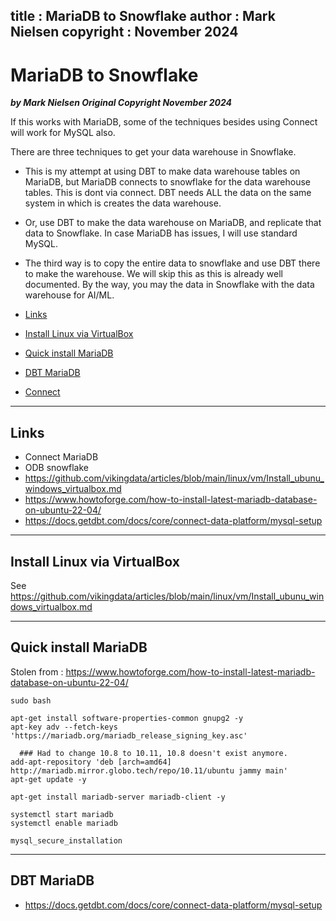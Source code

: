 
title : MariaDB to Snowflake 
author : Mark Nielsen
copyright : November 2024
---


MariaDB to Snowflake 
==============================

_**by Mark Nielsen
Original Copyright November 2024**_

If this works with MariaDB, some of the techniques besides using Connect will work for MySQL also. 

There are three techniques to get your data warehouse in Snowflake.  

* This is my attempt at using DBT to make data warehouse tables on MariaDB, but MariaDB connects to
  snowflake for the data warehouse tables. This is dont via connect. DBT needs ALL the data on the same
  system in which is creates the data warehouse.
* Or, use DBT to make the data warehouse on MariaDB, and replicate that data to Snowflake. In case MariaDB has issues, I will
use standard MySQL.
* The third way is to copy the entire data to snowflake and use DBT there to make the warehouse. We will skip this as this
is already well documented. By the way, you may the data in Snowflake with the data warehouse for AI/ML.

* [Links](#links)
* [Install Linux via VirtualBox](#linux)
* [Quick install MariaDB](#mariadb)
* [DBT MariaDB](#dbt)
* [Connect](#connect)


* * *
<a name=links></a>Links
-----
* Connect MariaDB
* ODB snowflake
* https://github.com/vikingdata/articles/blob/main/linux/vm/Install_ubunu_windows_virtualbox.md
* https://www.howtoforge.com/how-to-install-latest-mariadb-database-on-ubuntu-22-04/
* https://docs.getdbt.com/docs/core/connect-data-platform/mysql-setup

* * *
<a name=linux></a>Install Linux via VirtualBox
-----
See https://github.com/vikingdata/articles/blob/main/linux/vm/Install_ubunu_windows_virtualbox.md

* * *
<a name=mariadb></a>Quick install MariaDB
-----
Stolen from : https://www.howtoforge.com/how-to-install-latest-mariadb-database-on-ubuntu-22-04/


```
sudo bash

apt-get install software-properties-common gnupg2 -y
apt-key adv --fetch-keys 'https://mariadb.org/mariadb_release_signing_key.asc'

  ### Had to change 10.8 to 10.11, 10.8 doesn't exist anymore.
add-apt-repository 'deb [arch=amd64] http://mariadb.mirror.globo.tech/repo/10.11/ubuntu jammy main'
apt-get update -y

apt-get install mariadb-server mariadb-client -y

systemctl start mariadb
systemctl enable mariadb

mysql_secure_installation
```

* * *
<a name=dbt></a>DBT MariaDB
-----
* https://docs.getdbt.com/docs/core/connect-data-platform/mysql-setup